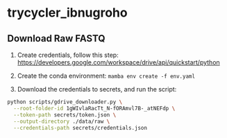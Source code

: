 # trycycler_ibnugroho

## Download Raw FASTQ

1. Create credentials, follow this step: https://developers.google.com/workspace/drive/api/quickstart/python

2. Create the conda environment: `mamba env create -f env.yaml`

3. Download the credentials to secrets, and run the script:

```bash
python scripts/gdrive_downloader.py \
  --root-folder-id 1gWIvlaRacTt_N-fORAmvl7B-_atNEFdp \
  --token-path secrets/token.json \
  --output-directory ./data/raw \
  --credentials-path secrets/credentials.json
```